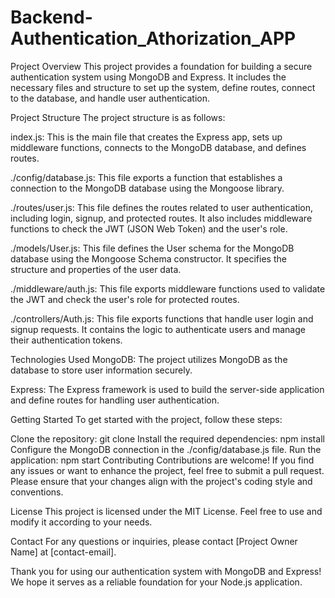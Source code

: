 # Backend-Authentication_Athorization_APP

Project Overview
This project provides a foundation for building a secure authentication system using MongoDB and Express. It includes the necessary files and structure to set up the system, define routes, connect to the database, and handle user authentication.

Project Structure
The project structure is as follows:

index.js: This is the main file that creates the Express app, sets up middleware functions, connects to the MongoDB database, and defines routes.

./config/database.js: This file exports a function that establishes a connection to the MongoDB database using the Mongoose library.

./routes/user.js: This file defines the routes related to user authentication, including login, signup, and protected routes. It also includes middleware functions to check the JWT (JSON Web Token) and the user's role.

./models/User.js: This file defines the User schema for the MongoDB database using the Mongoose Schema constructor. It specifies the structure and properties of the user data.

./middleware/auth.js: This file exports middleware functions used to validate the JWT and check the user's role for protected routes.

./controllers/Auth.js: This file exports functions that handle user login and signup requests. It contains the logic to authenticate users and manage their authentication tokens.

Technologies Used
MongoDB: The project utilizes MongoDB as the database to store user information securely.

Express: The Express framework is used to build the server-side application and define routes for handling user authentication.

Getting Started
To get started with the project, follow these steps:

Clone the repository: git clone <repository-url>
Install the required dependencies: npm install
Configure the MongoDB connection in the ./config/database.js file.
Run the application: npm start
Contributing
Contributions are welcome! If you find any issues or want to enhance the project, feel free to submit a pull request. Please ensure that your changes align with the project's coding style and conventions.

License
This project is licensed under the MIT License. Feel free to use and modify it according to your needs.

Contact
For any questions or inquiries, please contact [Project Owner Name] at [contact-email].

Thank you for using our authentication system with MongoDB and Express! We hope it serves as a reliable foundation for your Node.js application.
